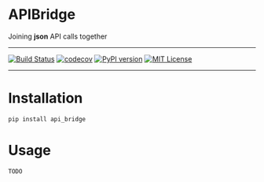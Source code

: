 APIBridge
=========

Joining **json** API calls together

---

[![Build Status](https://travis-ci.org/robin-weiland/APIBridge.svg?branch=master)](https://travis-ci.org/robin-weiland/APIBridge)
[![codecov](https://codecov.io/gh/robin-weiland/APIBridge/branch/master/graph/badge.svg)](https://codecov.io/gh/robin-weiland/APIBridge)
[![PyPI version](https://badge.fury.io/py/api-bridge.svg)](https://badge.fury.io/py/api-bridge)
[![MIT License](https://img.shields.io/badge/license-MIT-blue.svg?style=flat)](http://choosealicense.com/licenses/mit/)

---

# Installation

```
pip install api_bridge
```

# Usage

    TODO

